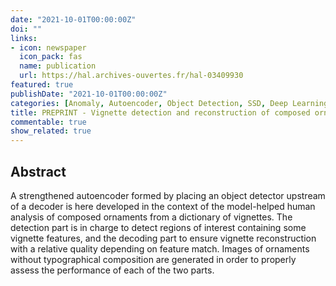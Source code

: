 ```yaml
---
date: "2021-10-01T00:00:00Z"
doi: ""
links:
- icon: newspaper
  icon_pack: fas
  name: publication
  url: https://hal.archives-ouvertes.fr/hal-03409930
featured: true
publishDate: "2021-10-01T00:00:00Z"
categories: [Anomaly, Autoencoder, Object Detection, SSD, Deep Learning, Image Reconstruction, Computer Vision]
title: PREPRINT - Vignette detection and reconstruction of composed ornaments with a strengthened autoencoder
commentable: true
show_related: true
---
```


## Abstract

A strengthened autoencoder formed by placing an object detector upstream of a decoder is here developed in the context of the model-helped human analysis of composed ornaments from a dictionary of vignettes. The detection part is in charge to detect regions of interest containing some vignette features, and the decoding part to ensure vignette reconstruction with a relative quality depending on feature match. Images of ornaments without typographical composition are generated in order to properly assess the performance of each of the two parts.

